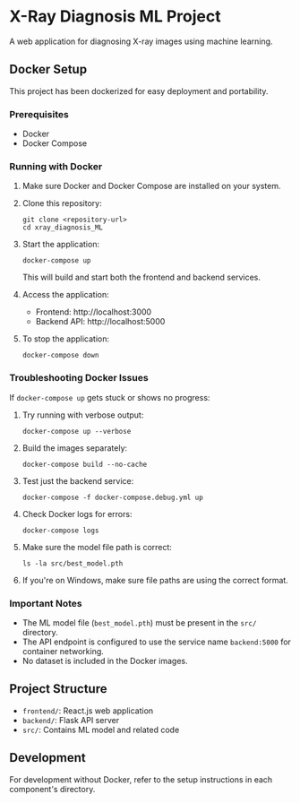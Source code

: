 # X-Ray Diagnosis ML Project

A web application for diagnosing X-ray images using machine learning.

## Docker Setup

This project has been dockerized for easy deployment and portability.

### Prerequisites

- Docker
- Docker Compose

### Running with Docker

1. Make sure Docker and Docker Compose are installed on your system.

2. Clone this repository:
   ```
   git clone <repository-url>
   cd xray_diagnosis_ML
   ```

3. Start the application:
   ```
   docker-compose up
   ```

   This will build and start both the frontend and backend services.

4. Access the application:
   - Frontend: http://localhost:3000
   - Backend API: http://localhost:5000

5. To stop the application:
   ```
   docker-compose down
   ```

### Troubleshooting Docker Issues

If `docker-compose up` gets stuck or shows no progress:

1. Try running with verbose output:
   ```
   docker-compose up --verbose
   ```

2. Build the images separately:
   ```
   docker-compose build --no-cache
   ```

3. Test just the backend service:
   ```
   docker-compose -f docker-compose.debug.yml up
   ```

4. Check Docker logs for errors:
   ```
   docker-compose logs
   ```

5. Make sure the model file path is correct:
   ```
   ls -la src/best_model.pth
   ```

6. If you're on Windows, make sure file paths are using the correct format.

### Important Notes

- The ML model file (`best_model.pth`) must be present in the `src/` directory.
- The API endpoint is configured to use the service name `backend:5000` for container networking.
- No dataset is included in the Docker images.

## Project Structure

- `frontend/`: React.js web application
- `backend/`: Flask API server
- `src/`: Contains ML model and related code

## Development

For development without Docker, refer to the setup instructions in each component's directory. 